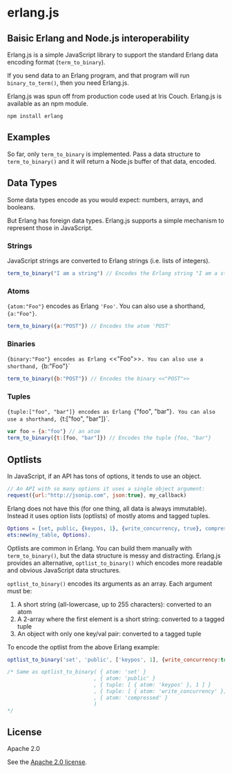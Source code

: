 # erlang.js

## Baisic Erlang and Node.js interoperability

Erlang.js is a simple JavaScript library to support the standard Erlang data encoding format (`term_to_binary`).

If you send data to an Erlang program, and that program will run `binary_to_term()`, then you need Erlang.js.

Erlang.js was spun off from production code used at Iris Couch. Erlang.js is available as an npm module.

    npm install erlang

## Examples

So far, only `term_to_binary` is implemented. Pass a data structure to `term_to_binary()` and it will return a Node.js buffer of that data, encoded.

## Data Types

Some data types encode as you would expect: numbers, arrays, and booleans.

But Erlang has foreign data types. Erlang.js supports a simple mechanism to represent those in JavaScript.

### Strings

JavaScript strings are converted to Erlang strings (i.e. lists of integers).

```javascript
term_to_binary("I am a string") // Encodes the Erlang string "I am a string"
```

### Atoms

`{atom:"Foo"}` encodes as Erlang `'Foo'`. You can also use a shorthand, `{a:"Foo"}`.

```javascript
term_to_binary({a:"POST"}) // Encodes the atom 'POST'
```

### Binaries

`{binary:"Foo"} encodes as Erlang `<<"Foo">>`. You can also use a shorthand, `{b:"Foo"}`

```javascript
term_to_binary({b:"POST"}) // Encodes the binary <<"POST">>
```

### Tuples

`{tuple:["foo", "bar"]} encodes as Erlang `{"foo", "bar"}`. You can also use a shorthand, `{t:["foo", "bar"]}`.

```javascript
var foo = {a:"foo"} // an atom
term_to_binary({t:[foo, "bar"]}) // Encodes the tuple {foo, "bar"}
```

## Optlists

In JavaScript, if an API has tons of options, it tends to use an object.

```javascript
// An API with so many options it uses a single object argument:
request({url:"http://jsonip.com", json:true}, my_callback)
```

Erlang does not have this (for one thing, all data is always immutable). Instead it uses option lists (optlists) of mostly atoms and tagged tuples.

```erlang
Options = [set, public, {keypos, 1}, {write_concurrency, true}, compressed],
ets:new(my_table, Options).
```

Optlists are common in Erlang. You can build them manually with `term_to_binary()`, but the data structure is messy and distracting. Erlang.js provides an alternative, `optlist_to_binary()` which encodes more readable and obvious JavaScript data structures.

`optlist_to_binary()` encodes its arguments as an array. Each argument must be:

1. A short string (all-lowercase, up to 255 characters): converted to an atom
2. A 2-array where the first element is a short string: converted to a tagged tuple
3. An object with only one key/val pair: converted to a tagged tuple

To encode the optlist from the above Erlang example:

```javascript
optlist_to_binary('set', 'public', ['keypos', 1], {write_concurrency:true}, 'compressed')

/* Same as optlist_to_binary( { atom: 'set' }
                            , { atom: 'public' }
                            , { tuple: [ { atom: 'keypos' }, 1 ] }
                            , { tuple: [ { atom: 'write_concurrency' }, true ] }
                            , { atom: 'compressed' }
                            )
*/
```

## License

Apache 2.0

See the [Apache 2.0 license](named/blob/master/LICENSE).

[tap]: https://github.com/isaacs/node-tap
[def]: https://github.com/iriscouch/defaultable
